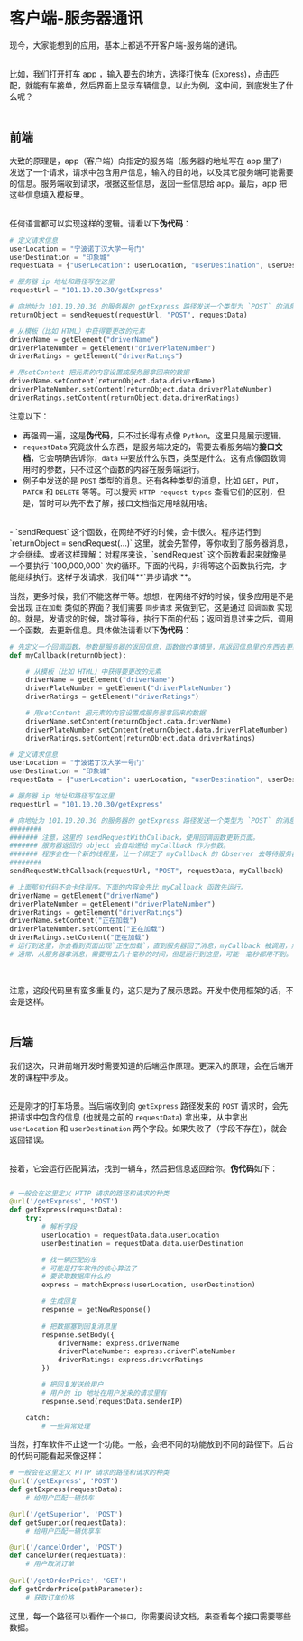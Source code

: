 # 客户端-服务器通讯

现今，大家能想到的应用，基本上都逃不开客户端-服务端的通讯。  
<br>

比如，我们打开打车 app ，输入要去的地方，选择打快车 (Express)，点击匹配，就能有车接单，然后界面上显示车辆信息。以此为例，这中间，到底发生了什么呢？  
<br>

## 前端
大致的原理是，app（客户端）向指定的服务端（服务器的地址写在 app 里了）发送了一个请求，请求中包含用户信息，输入的目的地，以及其它服务端可能需要的信息。服务端收到请求，根据这些信息，返回一些信息给 app。最后，app 把这些信息填入模板里。  
<br>

任何语言都可以实现这样的逻辑。请看以下**伪代码**：  
```python
# 定义请求信息
userLocation = "宁波诺丁汉大学一号门"
userDestination = "印象城"
requestData = {"userLocation": userLocation, "userDestination", userDestination}  # 这是一个 JSON object，需要查看服务端的接口文档，来确定其中放什么东西

# 服务器 ip 地址和路径写在这里
requestUrl = "101.10.20.30/getExpress"

# 向地址为 101.10.20.30 的服务器的 getExpress 路径发送一个类型为 `POST` 的消息，并且同时把 `requestData` 发送给服务器
returnObject = sendRequest(requestUrl, "POST", requestData)

# 从模板（比如 HTML）中获得要更改的元素
driverName = getElement("driverName") 
driverPlateNumber = getElement("driverPlateNumber")
driverRatings = getElement("driverRatings")

# 用setContent 把元素的内容设置成服务器拿回来的数据
driverName.setContent(returnObject.data.driverName)
driverPlateNumber.setContent(returnObject.data.driverPlateNumber)
driverRatings.setContent(returnObject.data.driverRatings)  
```

注意以下：  
- 再强调一遍，这是**伪代码**，只不过长得有点像 `Python`。这里只是展示逻辑。
- `requestData` 究竟放什么东西，是服务端决定的，需要去看服务端的**接口文档**，它会明确告诉你，`data` 中要放什么东西，类型是什么。这有点像函数调用时的参数，只不过这个函数的内容在服务端运行。
- 例子中发送的是 `POST` 类型的消息。还有各种类型的消息，比如 `GET`，`PUT`，`PATCH` 和 `DELETE` 等等。可以搜索 `HTTP request types` 查看它们的区别，但是，暂时可以先不去了解，接口文档指定用啥就用啥。
<br>
- `sendRequest` 这个函数，在网络不好的时候，会卡很久。程序运行到 `returnObject = sendRequest(...)` 这里，就会先暂停，等你收到了服务器消息，才会继续。或者这样理解：对程序来说，`sendRequest` 这个函数看起来就像是一个要执行 `100,000,000` 次的循环。下面的代码，非得等这个函数执行完，才能继续执行。这样子发请求，我们叫**`异步请求`**。
<br>

当然，更多时候，我们不能这样干等。想想，在网络不好的时候，很多应用是不是会出现 `正在加载` 类似的界面？我们需要 `同步请求` 来做到它。这是通过 `回调函数` 实现的。就是，发请求的时候，跳过等待，执行下面的代码；返回消息过来之后，调用一个函数，去更新信息。具体做法请看以下**伪代码**：  


```python
# 先定义一个回调函数，参数是服务器的返回信息，函数做的事情是，用返回信息里的东西去更新页面元素。
def myCallback(returnObject):

    # 从模板（比如 HTML）中获得要更改的元素
    driverName = getElement("driverName") 
    driverPlateNumber = getElement("driverPlateNumber")
    driverRatings = getElement("driverRatings")

    # 用setContent 把元素的内容设置成服务器拿回来的数据
    driverName.setContent(returnObject.data.driverName)
    driverPlateNumber.setContent(returnObject.data.driverPlateNumber)
    driverRatings.setContent(returnObject.data.driverRatings)  

# 定义请求信息
userLocation = "宁波诺丁汉大学一号门"
userDestination = "印象城"
requestData = {"userLocation": userLocation, "userDestination", userDestination}  # 这是一个 JSON object，需要查看服务端的接口文档，来确定其中放什么东西

# 服务器 ip 地址和路径写在这里
requestUrl = "101.10.20.30/getExpress"

# 向地址为 101.10.20.30 的服务器的 getExpress 路径发送一个类型为 `POST` 的消息，并且同时把 `requestData` 发送给服务器
########     
####### 注意，这里的 sendRequestWithCallback，使用回调函数更新页面。
####### 服务器返回的 object 会自动递给 myCallback 作为参数。
####### 程序会在一个新的线程里，让一个绑定了 myCallback 的 Observer 去等待服务器的回复，然后自己接着往下运行
########
sendRequestWithCallback(requestUrl, "POST", requestData, myCallback)

# 上面那句代码不会卡住程序。下面的内容会先比 myCallback 函数先运行。
driverName = getElement("driverName") 
driverPlateNumber = getElement("driverPlateNumber")
driverRatings = getElement("driverRatings")
driverName.setContent("正在加载")
driverPlateNumber.setContent("正在加载")
driverRatings.setContent("正在加载")
# 运行到这里，你会看到页面出现`正在加载`，直到服务器回了消息，myCallback 被调用，然后页面更新。
# 通常，从服务器拿消息，需要用去几十毫秒的时间，但是运行到这里，可能一毫秒都用不到。
```
<br>

注意，这段代码里有蛮多重复的，这只是为了展示思路。开发中使用框架的话，不会是这样。  
<br>

## 后端
我们这次，只讲前端开发时需要知道的后端运作原理。更深入的原理，会在后端开发的课程中涉及。  
<br>

还是刚才的打车场景。当后端收到向 `getExpress` 路径发来的 `POST` 请求时，会先把请求中包含的信息 (也就是之前的 `requestData`) 拿出来，从中拿出 `userLocation` 和 `userDestination` 两个字段。如果失败了（字段不存在），就会返回错误。  
<br>

接着，它会运行匹配算法，找到一辆车，然后把信息返回给你。**伪代码**如下：

```python

# 一般会在这里定义 HTTP 请求的路径和请求的种类
@url('/getExpress', 'POST')
def getExpress(requestData):
    try:
        # 解析字段
        userLocation = requestData.data.userLocation
        userDestination = requestData.data.userDestination

        # 找一辆匹配的车
        # 可能是打车软件的核心算法了
        # 要读取数据库什么的
        express = matchExpress(userLocation, userDestination)

        # 生成回复
        response = getNewResponse()
        
        # 把数据塞到回复消息里
        response.setBody({
            driverName: express.driverName
            driverPlateNumber: express.driverPlateNumber
            driverRatings: express.driverRatings
        })

        # 把回复发送给用户
        # 用户的 ip 地址在用户发来的请求里有
        response.send(requestData.senderIP)

    catch:
        # 一些异常处理

```

当然，打车软件不止这一个功能。一般，会把不同的功能放到不同的路径下。后台的代码可能看起来像这样：  

```python
# 一般会在这里定义 HTTP 请求的路径和请求的种类
@url('/getExpress', 'POST')
def getExpress(requestData):
    # 给用户匹配一辆快车 

@url('/getSuperior', 'POST')
def getSuperior(requestData):
    # 给用户匹配一辆优享车

@url('/cancelOrder', 'POST')
def cancelOrder(requestData):
    # 用户取消订单
    
@url('/getOrderPrice', 'GET')
def getOrderPrice(pathParameter):
    # 获取订单价格

```

这里，每一个路径可以看作一个`接口`，你需要阅读文档，来查看每个接口需要哪些数据。
